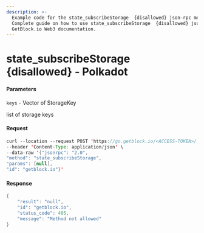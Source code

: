 ```yaml
---
description: >-
  Example code for the state_subscribeStorage  {disallowed} json-rpc method.
  Сomplete guide on how to use state_subscribeStorage  {disallowed} json-rpc in
  GetBlock.io Web3 documentation.
---
```


# state\_subscribeStorage {disallowed} - Polkadot

#### Parameters

`keys` - Vector of StorageKey

list of storage keys

#### Request

```java
curl --location --request POST 'https://go.getblock.io/<ACCESS-TOKEN>/' \
--header 'Content-Type: application/json' \ 
--data-raw '{"jsonrpc": "2.0",
"method": "state_subscribeStorage",
"params": [null],
"id": "getblock.io"}'
```

#### Response

```java
{
    "result": "null",
    "id": "getblock.io",
    "status_code": 405,
    "message": "Method not allowed"
}
```
